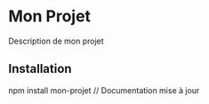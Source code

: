 # Mon Projet
 Description de mon projet
## Installation
npm install mon-projet
// Documentation mise à jour